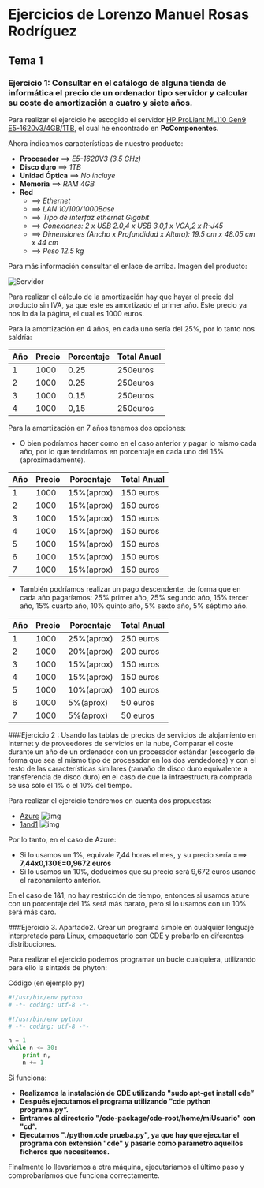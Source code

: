 # Ejercicios de Lorenzo Manuel Rosas Rodríguez
## Tema 1
### Ejercicio 1: Consultar en el catálogo de alguna tienda de informática el precio de un ordenador tipo servidor y calcular su coste de amortización a cuatro y siete años.

Para realizar el ejercicio he escogido el servidor [HP ProLiant ML110 Gen9 E5-1620v3/4GB/1TB](http://www.pccomponentes.com/lenovo_ts_440_think_server_intel_xeon_v1225_e3_4gb.html), el cual he encontrado en **PcComponentes**.

Ahora indicamos características de nuestro producto:
- **Procesador** ==> *E5-1620V3 (3.5 GHz)*
- **Disco duro** ==>  *1TB*
- **Unidad Óptica** ==> *No incluye*
- **Memoria** ==> *RAM 4GB*
- **Red**
   - ==> *Ethernet*
   - ==> *LAN 10/100/1000Base*
   - ==> *Tipo de interfaz ethernet Gigabit*
   - ==> *Conexiones: 2 x USB 2.0,4 x USB 3.0,1 x VGA,2 x R-J45*
   - ==> *Dimensiones (Ancho x Profundidad x Altura): 19.5 cm x 48.05 cm x 44 cm*
   - ==> *Peso 12.5 kg*


Para más información consultar el enlace de arriba. Imagen del producto:

![Servidor](http://fotos.pccomponentes.com/ordenadores_sobremesa/servidores/hp_proliant_ml110_gen9_e5_2603v3_4gb.jpg)

Para realizar el cálculo de la amortización hay que hayar el precio del producto sin IVA, ya que este es amortizado el primer año. Este precio ya nos lo da la página, el cual es 1000 euros.

Para la amortización en 4 años, en cada uno sería del 25%, por lo tanto nos saldría:


|    Año     |   Precio   | Porcentaje | Total Anual |
| ---------- | ---------- | ---------- | ----------- |
|    1       |  1000      |    0.25    |  250euros   |
|    2       |  1000      |    0.25    |  250euros   |
|    3       |  1000      |    0.15    |  250euros   |
|    4       |  1000      |    0,15    |  250euros   |


Para la amortización en 7 años tenemos dos opciones: 
- O bien podríamos hacer como en el caso anterior y pagar lo mismo cada año, por lo que tendríamos en porcentaje en cada uno del 15%(aproximadamente). 

|    Año     |   Precio   | Porcentaje | Total Anual |
| ---------- | ---------- | ---------- | ----------- |
|    1       |  1000      | 15%(aprox) |  150 euros  |
|    2       |  1000      | 15%(aprox) |  150 euros  |
|    3       |  1000      | 15%(aprox) |  150 euros  |
|    4       |  1000      | 15%(aprox) |  150 euros  |
|    5       |  1000      | 15%(aprox) |  150 euros  |
|    6       |  1000      | 15%(aprox) |  150 euros  |
|    7       |  1000      | 15%(aprox) |  150 euros  |

- También podríamos realizar un pago descendente, de forma que en cada año pagaríamos: 25% primer año, 25% segundo año, 15% tercer año, 15% cuarto año, 10% quinto año, 5% sexto año, 
5% séptimo año.


|    Año     |   Precio   | Porcentaje | Total Anual |
| ---------- | ---------- | ---------- | ----------- |
|    1       |  1000      | 25%(aprox) |  250 euros  |
|    2       |  1000      | 20%(aprox) |  200 euros  |
|    3       |  1000      | 15%(aprox) |  150 euros  |
|    4       |  1000      | 15%(aprox) |  150 euros  |
|    5       |  1000      | 10%(aprox) |  100 euros  |
|    6       |  1000      | 5%(aprox)  |  50 euros   |
|    7       |  1000      | 5%(aprox)  |  50 euros   |


###Ejercicio 2 : Usando las tablas de precios de servicios de alojamiento en Internet y de proveedores de servicios en la nube, Comparar el coste durante un año de un ordenador con un procesador estándar (escogerlo de forma que sea el mismo tipo de procesador en los dos vendedores) y con el resto de las características similares (tamaño de disco duro equivalente a transferencia de disco duro) en el caso de que la infraestructura comprada se usa sólo el 1% o el 10% del tiempo.

Para realizar el ejercicio tendremos en cuenta dos propuestas:

- [Azure](https://azure.microsoft.com/es-es/)
![img](https://www.dropbox.com/home/asignaturas?preview=imagen_azure_1.png)
- [1and1](http://www.1and1.es)
![img](https://www.dropbox.com/home/asignaturas?preview=1and1.png)

Por lo tanto, en el caso de Azure:
- Si lo usamos un 1%, equivale 7,44 horas el mes, y su precio sería ===> **7,44x0,130€=0,9672 euros**
- Si lo usamos un 10%, deducimos que su precio será 9,672 euros usando el razonamiento anterior.

En el caso de 1&1, no hay restricción de tiempo, entonces si usamos azure con un porcentaje del 1% será más barato, pero si lo usamos con un 10% será más caro.

###Ejercicio 3. Apartado2. Crear un programa simple en cualquier lenguaje interpretado para Linux, empaquetarlo con CDE y probarlo en diferentes distribuciones.

Para realizar el ejercicio podemos programar un bucle cualquiera, utilizando para ello la sintaxis de phyton:

Código (en ejemplo.py)

```python
#!/usr/bin/env python
# -*- coding: utf-8 -*-

#!/usr/bin/env python
# -*- coding: utf-8 -*-

n = 1
while n <= 30: 
    print n,
    n += 1
```

Si funciona:

- **Realizamos la instalación de CDE utilizando "sudo apt-get install cde”**
- **Después ejecutamos el programa utilizando "cde python programa.py”.**
- **Entramos al directorio "/cde-package/cde-root/home/miUsuario" con "cd”.**
- **Ejecutamos "./python.cde prueba.py", ya que hay que ejecutar el programa con extensión "cde" y pasarle como parámetro aquellos ficheros que necesitemos.**

Finalmente lo llevaríamos a otra máquina, ejecutaríamos el último paso y comprobaríamos que funciona correctamente.






